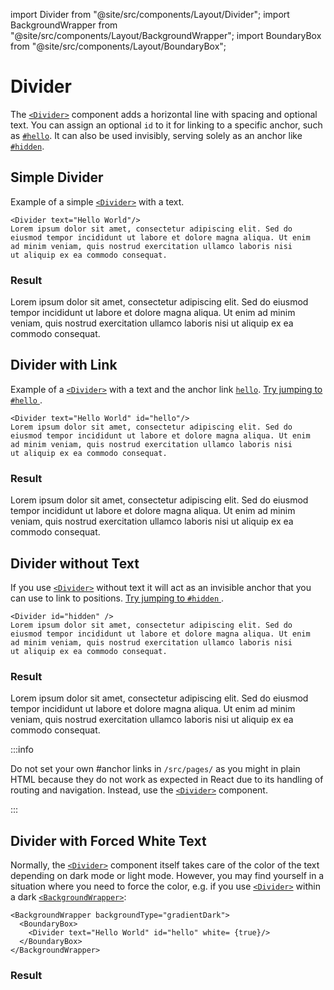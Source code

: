 import Divider from "@site/src/components/Layout/Divider";
import BackgroundWrapper from "@site/src/components/Layout/BackgroundWrapper";
import BoundaryBox from "@site/src/components/Layout/BoundaryBox";

# Divider


The [`<Divider>`](/docs/components/divider) component adds a horizontal line with spacing and optional text. You can assign an optional `id` to it for linking to a specific anchor, such as [`#hello`](#hello). It can also be used invisibly, serving solely as an anchor like [`#hidden`](#hidden).



## Simple Divider

Example of a simple [`<Divider>`](/docs/components/divider) with a text.

```
<Divider text="Hello World"/>
Lorem ipsum dolor sit amet, consectetur adipiscing elit. Sed do 
eiusmod tempor incididunt ut labore et dolore magna aliqua. Ut enim 
ad minim veniam, quis nostrud exercitation ullamco laboris nisi 
ut aliquip ex ea commodo consequat.
```

### Result
<Divider text="Hello World"/>
Lorem ipsum dolor sit amet, consectetur adipiscing elit. Sed do eiusmod tempor incididunt ut labore et dolore magna aliqua. Ut enim ad minim veniam, quis nostrud exercitation ullamco laboris nisi ut aliquip ex ea commodo consequat.

## Divider with Link

Example of a [`<Divider>`](/docs/components/divider) with a text and the anchor link [`hello`](#hello).  [Try jumping to `#hello` ](#hello).

```
<Divider text="Hello World" id="hello"/>
Lorem ipsum dolor sit amet, consectetur adipiscing elit. Sed do 
eiusmod tempor incididunt ut labore et dolore magna aliqua. Ut enim 
ad minim veniam, quis nostrud exercitation ullamco laboris nisi 
ut aliquip ex ea commodo consequat.
```

### Result
<Divider text="Hello World" id="hello"/>
Lorem ipsum dolor sit amet, consectetur adipiscing elit. Sed do eiusmod tempor incididunt ut labore et dolore magna aliqua. Ut enim ad minim veniam, quis nostrud exercitation ullamco laboris nisi ut aliquip ex ea commodo consequat.

## Divider without Text

If you use [`<Divider>`](/docs/components/divider) without text it will act as an invisible anchor that you can use to link to positions. [Try jumping to `#hidden` ](#hidden).

```
<Divider id="hidden" />
Lorem ipsum dolor sit amet, consectetur adipiscing elit. Sed do 
eiusmod tempor incididunt ut labore et dolore magna aliqua. Ut enim 
ad minim veniam, quis nostrud exercitation ullamco laboris nisi 
ut aliquip ex ea commodo consequat.
```

### Result
<Divider id="hidden" />
Lorem ipsum dolor sit amet, consectetur adipiscing elit. Sed do 
eiusmod tempor incididunt ut labore et dolore magna aliqua. Ut enim 
ad minim veniam, quis nostrud exercitation ullamco laboris nisi 
ut aliquip ex ea commodo consequat.

:::info

Do not set your own #anchor links in `/src/pages/` as you might in plain HTML because they do not work as expected in React due to its handling of routing and navigation. Instead, use the [`<Divider>`](/docs/components/divider) component.

:::

## Divider with Forced White Text

Normally, the [`<Divider>`](/docs/components/divider) component itself takes care of the color of the text depending on dark mode or light mode. However, you may find yourself in a situation where you need to force the color, e.g. if you use [`<Divider>`](/docs/components/divider) within a dark [`<BackgroundWrapper>`](/docs/components/background-wrapper):

```
<BackgroundWrapper backgroundType="gradientDark">
  <BoundaryBox>
    <Divider text="Hello World" id="hello" white= {true}/>
  </BoundaryBox>
</BackgroundWrapper>
```

### Result

<BackgroundWrapper backgroundType="gradientDark">
  <BoundaryBox>
    <Divider text="White Divider Text" id="white" white= {true}/>
  </BoundaryBox>
</BackgroundWrapper>